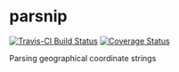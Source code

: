 # parsnip

[![Travis-CI Build Status](https://travis-ci.org/pieterprovoost/parsnip.svg?branch=master)](https://travis-ci.org/pieterprovoost/parsnip)
[![Coverage Status](https://coveralls.io/repos/pieterprovoost/parsnip/badge.svg?branch=master&service=github)](https://coveralls.io/github/pieterprovoost/parsnip?branch=master)

Parsing geographical coordinate strings
